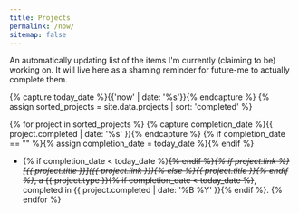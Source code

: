 ```yaml
---
title: Projects
permalink: /now/
sitemap: false
---
```


An automatically updating list of the items I'm currently (claiming to be) working on. It will live here as a shaming reminder for future-me to actually complete them.

{% capture today_date %}{{'now' | date: '%s'}}{% endcapture %}
{% assign sorted_projects = site.data.projects | sort: 'completed' %}

{% for project in sorted_projects %}
{% capture completion_date %}{{ project.completed | date: '%s' }}{% endcapture %}
{% if completion_date == "" %}{% assign completion_date = today_date %}{% endif %}
- {% if completion_date < today_date %}~~{% endif %}_{% if project.link %}[{{ project.title }}]({{ project.link }}){% else %}{{ project.title }}{% endif %}_, a {{ project.type }}{% if completion_date < today_date %}~~, completed in {{ project.completed | date: '%B %Y' }}{% endif %}.
{% endfor %}
